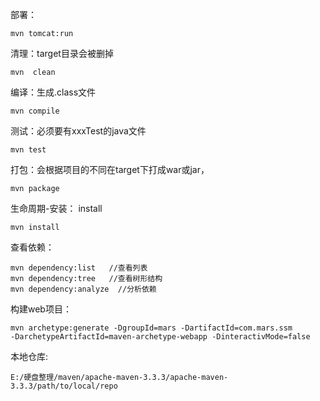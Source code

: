 部署：  

    mvn tomcat:run

清理：target目录会被删掉

    mvn  clean  

编译：生成.class文件

    mvn compile

测试：必须要有xxxTest的java文件 

    mvn test

打包：会根据项目的不同在target下打成war或jar，

    mvn package

生命周期-安装： install 

    mvn install


查看依赖：

    mvn dependency:list   //查看列表
	mvn dependency:tree	  //查看树形结构
	mvn dependency:analyze  //分析依赖


构建web项目：

    mvn archetype:generate -DgroupId=mars -DartifactId=com.mars.ssm 
    -DarchetypeArtifactId=maven-archetype-webapp -DinteractivMode=false


本地仓库:
    
    E:/硬盘整理/maven/apache-maven-3.3.3/apache-maven-3.3.3/path/to/local/repo




